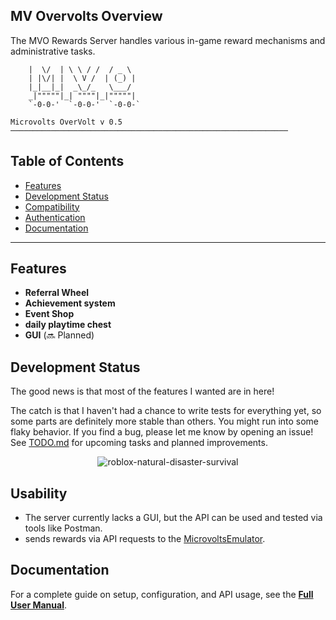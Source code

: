 
## MV Overvolts Overview

The MVO Rewards Server handles various in-game reward mechanisms and administrative tasks.
```
    |  \/  | \ \ / /  / _ \  
    | |\/| |  \ V /  | (_) | 
    |_|__|_|  _\_/_   \___/  
    _|"""""|_| """"|_|"""""| 
    `-0-0-'  `-0-0-'  `-0-0-` 
    
Microvolts OverVolt v 0.5
──────────────────────────────────────────────────────────────
```



## Table of Contents

- [Features](#features)
- [Development Status](#development-status)
- [Compatibility](#compatibility)
- [Authentication](#authentication)
- [Documentation](#documentation)

---

## Features
- **Referral Wheel** 
- **Achievement system** 
- **Event Shop** 
- **daily playtime chest**
- **GUI** (🔜 Planned)

## Development Status
The good news is that most of the features I wanted are in here!

The catch is that I haven't had a chance to write tests for everything yet, so some parts are definitely more stable than others. You might run into some flaky behavior. If you find a bug, please let me know by opening an issue! 
See [TODO.md](./TODO.md) for upcoming tasks and planned improvements.
<p align="center">
  <img src="https://github.com/user-attachments/assets/a1a6fcfd-27ed-4771-b8ab-0adb7982f6b6" alt="roblox-natural-disaster-survival" />
</p>


## Usability
- The server currently lacks a GUI, but the API can be used and tested via tools like Postman.
- sends rewards via API requests to the [MicrovoltsEmulator](https://github.com/SoWeBegin/MicrovoltsEmulator).



## Documentation

For a complete guide on setup, configuration, and API usage,  see the **[Full User Manual](./docs/README.md)**.


  
